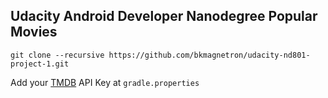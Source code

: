 ## Udacity Android Developer Nanodegree Popular Movies

```
git clone --recursive https://github.com/bkmagnetron/udacity-nd801-project-1.git
```

Add your [TMDB](https://www.themoviedb.org/) API Key at `gradle.properties`
